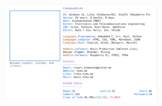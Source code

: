<a href="https://github.com/HimuCodes">
  <picture>
    <source media="(prefers-color-scheme: dark)" srcset="https://raw.githubusercontent.com/HimuCodes/HimuCodes/main/dark.svg?b=1758079516">
    <img alt="HimuCodes's GitHub Profile README" src="https://raw.githubusercontent.com/HimuCodes/HimuCodes/main/light.svg?b=1758079516">
  </picture>
</a>

